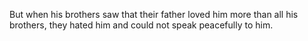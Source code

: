 But when his brothers saw that their father loved him more than all his brothers, they hated him and could not speak peacefully to him.
